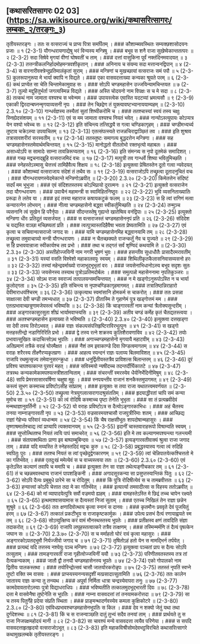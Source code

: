## [कथासरितसागरः 02 03] (https://sa.wikisource.org/wiki/कथासरित्सागरः/लम्बकः_२/तरङ्गः_३)

तृतीयस्तरङ्गः । ततः स वत्सराज्यं च प्राप्य पित्रा समर्पितम् । ### कौशाम्ब्यवस्थितः सम्यक्छशासोदयनः प्रजाः ॥ १ (2-3-1)
यौगन्धरायणाद्येषु भरं विन्यस्य मन्त्रिषु । ### बभूव स शनै राजा सुखेष्वेकान्ततत्परः ॥ २ (2-3-2)
सदा सिषेवे मृगयां वीणां घोषवतीं च ताम् । ### दत्तां वासुकिना पूर्वं नक्तंदिनमवादयत् ॥ ३ (2-3-3)
तत्तन्त्रीकलनिर्हादमोहमन्त्रवशीकृतान् । ### अनिनाय च संयम्य सदा मत्तान्वनद्विपान् ॥ ४ (2-3-4)
स वारनारीवक्त्रेन्दुप्रतिमालंकृतां सुराम् । ### मन्त्रिणां च मुखच्छायां वत्सराजः समं पपौ ॥ ५ (2-3-5)
कुलरूपानुरूपा मे भार्या क्वापि न विद्यते । ### एका वासवदत्ताख्या कन्यका श्रूयते परम् ॥ ६ (2-3-6)
कथं प्राप्येत सा चेति चिन्तामेकामुवाह सः । ### सोऽपि चण्डमहासेन उज्जयिन्यामचिन्तयत ॥ ७ (2-3-7)
तुल्यो मद्दुहितुर्भर्ता जगत्यस्मिन्न विद्यते । ### अस्ति चोदयनो नाम विपक्षः स च मे सदा ॥ ८ (2-3-8)
तत्कथं नाम जामाता वश्यश्च स भवेन्मम । ### उपायस्त्वेक एवास्ति यदटव्यां भ्रमत्यसौ ॥ ९ (2-3-9)
एकाकी द्विरदान्बघ्नन्मृगयाव्यसनी नृपः । ### तेन च्छिद्रेण तं युक्त्यावष्टभ्यानाययाम्यहम् ॥  (2-3-10)
2.3.१० (2-3-10)
गान्धर्वज्ञस्य तस्यैतां सुतां शिष्यीकरोमि च । ### ततश्चास्यां स्वयं तस्य चक्षुः स्निह्येदसंशयम् ॥ ११ (2-3-11)
एवं स मम जामाता वश्यश्च नियतं भवेत् । ### नान्योऽस्त्युपायः कोऽप्यत्र येन वश्यो भवेच्च सः ॥ १२ (2-3-12)
इति संचिन्त्य तत्सिद्ध्यै स गत्वा चण्डिकागृहम् । ### चण्डीमभ्यर्च्य तुष्टाव चक्रेऽस्या उपयाचितम् ॥ १३ (2-3-13)
एतत्संपत्स्यते राजन्नचिराद्वाञ्छितं तव । ### इति शुश्राव तत्रासावशरीरां सरस्वतीम् ॥ १४ (2-3-14)
ततस्तुष्टः समागत्य बुद्धदत्तेन मन्त्रिणा । ### सह चण्डमहासेनस्तमेवार्थमचिन्तयत् ॥ १५ (2-3-15)
मानोद्धतो वीतलोभो रक्तभृत्यो महाबलः । ### असाध्योऽपि स सामादेः साम्ना तावन्निरूप्यताम् ॥ १६ (2-3-16)
इति संमन्त्र्य स नृपो दूतमेकं समादिशत् । ### गच्छ मद्वचनाद्ब्रूहि वत्सराजमिदं वचः ॥ १७ (2-3-17)
मत्पुत्री तव गान्धर्वे शिष्या भवितुमिच्छति । ### स्नेहस्तेऽस्मासु चेत्तत्त्वं तामिहैवैत्य शिक्षय ॥ १८ (2-3-18)
इत्युक्त्वा प्रेषितस्तेन दूतो गत्वा न्यवेदयत् । ### कौशाम्ब्यां वत्सराजाय संदेशं तं तथैव सः ॥ १९ (2-3-19)
वत्सराजोऽपि तच्छ्रुत्वा दूतादनुचितं वचः । ### यौगन्धरायणस्येदमेकान्ते मन्त्रिणोऽब्रवीत् ॥  (2-3-20)
2.3.२० (2-3-20)
किमेतत्तेन संदिष्टं सदर्पं मम भूभुजा । ### एवं संदिशतस्तस्य कोऽभिप्रायो दुरात्मनः ॥ २१ (2-3-21)
इत्युक्तो वत्सराजेन तदा यौगन्धरायणः । ### उवाचैनं महामन्त्री स स्वामिहितनिष्ठुरः ॥ २२ (2-3-22)
भुवि व्यसनिताख्यातिः प्ररूढा ते लतेव या । ### इदं तस्या महाराज कषायकटुकं फलम् ॥ २३ (2-3-23)
स हि त्वां रागिणं मत्वा कन्यारत्नेन लोभयन् । ### नीत्वा चण्डमहासेनो बद्ध्वा स्वीकर्तुमिच्छति ॥ २४ (2-3-24)
तन्मुञ्च व्यसनानि त्वं सुखेन हि परैर्नृपाः । ### सीदन्तस्तेषु गृह्यन्ते खातेष्विव वनंद्विपाः ॥ २५ (2-3-25)
इत्युक्तो मन्त्रिणा धीरः प्रतिदूतं व्यसर्जयत् । ### स वत्सराजस्तं चण्डमहासेननृपं प्रति ॥ २६ (2-3-26)
संदिदेश च यद्यस्ति वाञ्छा मच्छिष्यतां प्रति । ### त्वत्पुत्र्यास्तदिहैवैषा भवता प्रेष्यतामिति ॥ २७ (2-3-27)
एवं कृत्वा च सचिवान्वत्सराजो जगाद सः । ### यामि चण्डमहासेनमिह बद्ध्वानयामि तम् ॥ २८ (2-3-28)
तच्छ्रुत्वा तमुवाचाग्र्यो मन्त्री यौगन्धरायणः । ### न चैतच्छक्यते राजन्कर्तुं नैव च युज्यते ॥ २९ (2-3-29)
स हि प्रभाववान्राजा स्वीकार्यश्च तव प्रभो । ### तथा च तद्गतं सर्वं शृण्विदं कथयामि ते ॥  (2-3-30)
2.3.३० (2-3-30)
अस्तीहोज्जयिनी नाम नगरी भूषणं भुवः । ### हसन्तीव सुधाधौतैः प्रासादैरमरावतीम् ॥ ३१ (2-3-31)
यस्यां वसति विश्वेशो महाकालवपुः स्वयम् । ### शिथिलीकृतकैलासनिवासव्यसनो हरः ॥ ३२ (2-3-32)
तस्यां महेन्द्रवर्माख्यो राजाभूद्भूभृतां वरः । ### जयसेनाभिधानोऽस्य बभूव सदृशः सुतः ॥ ३३ (2-3-33)
जयसेनस्य तस्याथ पुत्रोऽप्रतिमदोर्बलः । ### समुत्पन्नो महासेननामा नृपतिकुञ्जरः ॥ ३४ (2-3-34)
सोऽथ राजा स्वराज्यं तत्पालयन्समचिन्तयत् । ### न मे खड्गोऽनुरूपोऽस्ति न च भार्या कुलोद्गता ॥ ३५ (2-3-35)
इति संचिन्त्य स नृपश्चण्डिकागृहमागमत् । ### तत्रातिष्ठन्निराहारो देवीमाराधयंश्चिरम् ॥ ३६ (2-3-36)
उत्कृत्याथ स्वमांसानि होमकर्म स चाकरोत् । ### ततः प्रसन्ना साक्षात्सा देवी चण्डी तमभ्यधात् ॥ ३७ (2-3-37)
प्रीतास्मि ते गृहाणेमं पुत्र खड्गोत्तमं मम । ### एतत्प्रभावाच्छत्रूणामजेयस्त्वं भविष्यसि ॥ ३८ (2-3-38)
किं चाङ्गारवतीं नाम कन्यां त्रैलोक्यसुन्दरीम् । ### अङ्गारकासुरसुता शीघ्रं भार्यामवाप्स्यसि ॥ ३९ (2-3-39)
अतीव चण्डं कर्मेह कृतं चैतद्यतस्त्वया । ### अतश्चण्डमहासेन इत्याख्या ते भविष्यति ॥  (2-3-40)
2.3.४० (2-3-40)
इत्युक्त्वा दत्तखड्गा सा देवी तस्य तिरोऽभवत् । ### राज्ञः संकल्पसंपत्तिहृष्टिराविरभूत्पुनः ॥ ४१ (2-3-41)
स खड्गो मत्तहस्तीन्द्रो नडागिरिरिति प्रभो । ### द्वे तस्य रत्ने शक्रस्य कुलिशैरावणाविव ॥ ४२ (2-3-42)
तयोः प्रभावात्सुखितः कदाचित्सोऽथ भूपतिः । ### अगाच्चण्डमहासेनो मृगयायै महाटवीम् ॥ ४३ (2-3-43)
अतिप्रमाणं तत्रैकं वराहं घोरमैक्षत । ### नैशं तम इवाकाण्डे दिवा पिण्डत्वमागतम् ॥ ४४ (2-3-44)
स वराहः शरैरस्य तीक्ष्णैरप्यकृतव्रणः । ### आहत्य स्यन्दनं राज्ञः पलाय्य बिलमाविशत् ॥ ४५ (2-3-45)
राजापि रथमुत्सृज्य तमेवानुसरन्क्रुधा । ### धनुर्द्वितीयस्तत्रैव प्राविशत्स बिलान्तरम् ॥ ४६ (2-3-46)
दूरं प्रविश्य चापश्यत्कान्त पुरवरं महत् । ### सविस्मयो न्यषीदच्च तदन्तर्दीर्घिकातटे ॥ ४७ (2-3-47)
तत्रस्थः कन्यकामेकामपश्यत्स्त्रीशतान्विताम् । ### संचरन्तीं स्मरस्येव धैर्यनिर्भेदिनीमिषुम् ॥ ४८ (2-3-48)
सापि प्रेमरसासारवर्षिणा चक्षुषा मुहुः । ### स्नपयन्तीव राजानं शनकैस्तमुपागमत् ॥ ४९ (2-3-49)
कस्त्वं सुभग कस्माच्च प्रविष्टोऽसीह सांप्रतम् । ### इत्युक्तः स तया राजा यथातत्त्वमवर्णयत ॥  (2-3-50)
2.3.५० (2-3-50)
तच्छ्रुत्वा नेत्रयुगलात्सरागादश्रुसंततिम् । ### हृदयाद्धीरतां चापि समं कन्या मुमोच सा ॥ ५१ (2-3-51)
का त्वं रोदिषि कस्माच्च पृष्टा तेनेति भूभृता । ### सा तं प्रत्यब्रवीदेवं मन्मथाज्ञानुवर्तिनी ॥ ५२ (2-3-52)
यो वराहः प्रविष्टोऽत्र स दैत्योऽङ्गारकाभिधः । ### अहं चैतस्य तनया नाम्नाङ्गारवती नृप ॥ ५३ (2-3-53)
वज्रसारमयश्चासौ राजपुत्रीरिमाः शतम् । ### आच्छिद्य राज्ञां गेहेभ्यः परिवारं व्यधान्मम ॥ ५४ (2-3-54)
किं चैष राक्षसीभूतः शापदोषान्महासुरः । ### तृष्णाश्रमार्तश्चाद्य त्वां प्राप्यापि त्यक्तवानयम् ॥ ५५ (2-3-55)
इदानीं चास्तवाराहरूपो विश्राम्यति स्वयम् । ### सुप्तोत्थितश्च नियतं त्वयि पापं समाचरेत् ॥ ५६ (2-3-56)
इति मे तव कल्याणमपश्यन्त्या गलन्त्यमी । ### संतापक्वथिताः प्राणा इव बाष्पाम्बुबिन्दवः ॥ ५७ (2-3-57)
इत्यङ्गारवतीवाक्यं श्रुत्वा राजा जगाद ताम् । ### यदि मय्यस्ति ते स्नेहस्तदिदं मद्वचः कुरु ॥ ५८ (2-3-58)
प्रबुद्धस्यास्य गत्वा त्वं रुदिहि स्वपितुः पुरः । ### ततश्च नियतं स त्वां पृच्छेदुद्वेगकारणम् ॥ ५९ (2-3-59)
त्वां चेन्निपातयेत्कश्चित्ततो मे का गतिर्भवेत् । ### एतदुःखं ममेत्येवं स च वाच्यस्त्वया ततः ॥  (2-3-60)
2.3.६० (2-3-60)
एवं कृतेऽस्ति कल्याणं तवापि च ममापि च । ### इत्युक्ता तेन सा राज्ञा तथेत्यङ्गीचकार तम् ॥ ६१ (2-3-61)
तं च च्छन्नमवस्थाप्य राजानं पापशङ्किनी । ### अगादसुरकन्या सा प्रसुप्तस्यान्तिकं पितुः ॥ ६२ (2-3-62)
सोऽपि दैत्यः प्रबुबुधे प्रारेभे सा च रोदितुम् । ### किं पुत्रि रोदिषीत्येवं स च तामब्रवीत्ततः ॥ ६३ (2-3-63)
हन्यात्त्वां कोऽपि चेत्तात तदा मे का गतिर्भवेत् । ### इत्यार्त्या तमवादीत्सा स विहस्य ततोऽब्रवीत् ॥ ६४ (2-3-64)
को मां व्यापादयेत्पुत्रि सर्वो वज्रमयो ह्यहम् । ### वामहस्तेऽस्ति मे छिद्रं तच्च चापेन रक्ष्यते ॥ ६५ (2-3-65)
इत्थमाश्वासयामास स दैत्यस्तां निजां सुताम् । ### एतच्च निखिलं तेन राज्ञा छन्नेन शुश्रुवे ॥ ६६ (2-3-66)
ततः क्षणादिवोत्थाय कृत्वा स्नानं स दानवः । ### कृतमौनः प्रववृते देवं पूजयितुं हरम् ॥ ६७ (2-3-67)
तत्कालं प्रकटीभूय स राजाकृष्टकार्मुकः । ### उपेत्य प्रसभं दैत्यं रणायाह्वयते स्म तम् ॥ ६८ (2-3-68)
सोऽप्युत्क्षिप्य करं वामं मौनस्थस्तस्य भूपतेः । ### प्रतीक्षस्व क्षणं तावदिति संज्ञा तदाकरोत् ॥ ६९ (2-3-69)
राजापि लघुहस्तत्वात्करे तत्रैव तत्क्षणम् । ### तस्मिन्मर्मणि तं दैत्यं पृषत्केन जघान सः ॥  (2-3-70)
2.3.७० (2-3-70)
स च मर्माहतो घोरं रावं कृत्वा महासुरः । ### अङ्गारकोऽपतद्भूमौ निर्यज्जीवो जगाद च ॥ ७१ (2-3-71)
तृषितोऽहं हतो येन स मामद्भिर्न तर्पयेत् । ### प्रत्यब्दं यदि तत्तस्य नश्येयुः पञ्च मन्त्रिणः ॥ ७२ (2-3-72)
इत्युक्त्वा पञ्चतां प्राप स दैत्यः सोऽपि तत्सुताम् । ### तामङ्गारवतीं राजा गृहीत्वोज्जयिनीं ययौ ॥ ७३ (2-3-73)
परिणीतवतस्तस्य तत्र तां दैत्यकन्यकाम् । ### जातौ द्वौ तनयौ चण्डमहासेनस्य भूपतेः ॥ ७४ (2-3-74)
एको गोपालको नाम द्वितीयः पालकस्तथा । ### तयोरिन्द्रोत्सवं चासौ जातयोरकरोन्नृपः ॥ ७५ (2-3-75)
ततस्तं नृपतिं स्वप्ने तुष्टो वक्ति स्म वासवः । ### प्राप्स्यस्यनन्यसदृशीं मत्प्रसादात्सुतामिति ॥ ७६ (2-3-76)
ततः कालेन जातास्य राज्ञः कन्या तु तन्व्यथ । ### अपूर्वा निर्मिता धात्रा चन्द्रस्येवापरा तनुः ॥ ७७ (2-3-77)
कामदेवावतारोऽस्याः पुत्रो विद्याधराधिपः । ### भविष्यतीति तत्कालमुदभूद्भारती दिवः ॥ ७८ (2-3-78)
दत्ता मे वासवेनैषा तुष्टेनेति स भूपतिः । ### नाम्ना वासवदत्तां तां तनयामकरोत्तदा ॥ ७९ (2-3-79)
सा च तस्य पितुर्गेहे प्रदेया संप्रति स्थिता । ### प्राङ्मन्थादर्णवस्येव कमला कुक्षिकोटरे ॥  (2-3-80)
2.3.८० (2-3-80)
एवंविधप्रभावश्चण्डमहासेनभूपतिः स किल । ### देव न शक्यो जेतुं यथा तथा दुर्गदेशस्थः ॥ ८१ (2-3-81)
किं च स राजन्वाञ्छति दातुं तुभ्यं सदैव तनयां ताम् । ### प्रार्थयते तु स राजा निजपक्षमहोदयं मानी ॥ ८२ (2-3-82)
सा चावश्यं मन्ये वासवदत्ता त्वयैव परिणेया । ### स सपदि वासवदत्ताहृतहृदयो वत्सराजोऽभूत् ॥ ८३ (2-3-83)
इति महाकविश्रीसोमदेवभट्टविरचिते कथासरित्सागरे कथामुखलम्बके तृतीयस्तरङ्गः । 
